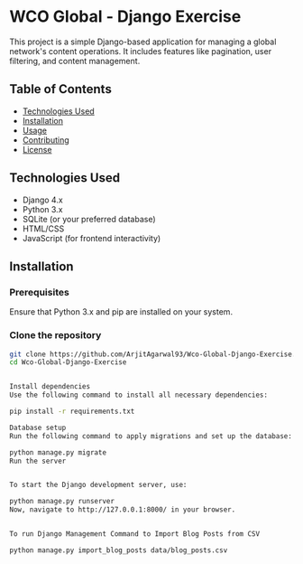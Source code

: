 # WCO Global - Django Exercise

This project is a simple Django-based application for managing a global network's content operations. It includes features like pagination, user filtering, and content management.

## Table of Contents

- [Technologies Used](#technologies-used)
- [Installation](#installation)
- [Usage](#usage)
- [Contributing](#contributing)
- [License](#license)

## Technologies Used

- Django 4.x
- Python 3.x
- SQLite (or your preferred database)
- HTML/CSS
- JavaScript (for frontend interactivity)

## Installation

### Prerequisites

Ensure that Python 3.x and pip are installed on your system.

### Clone the repository

```bash
git clone https://github.com/ArjitAgarwal93/Wco-Global-Django-Exercise.git
cd Wco-Global-Django-Exercise


Install dependencies
Use the following command to install all necessary dependencies:

pip install -r requirements.txt

Database setup
Run the following command to apply migrations and set up the database:

python manage.py migrate
Run the server


To start the Django development server, use:

python manage.py runserver
Now, navigate to http://127.0.0.1:8000/ in your browser.


To run Django Management Command to Import Blog Posts from CSV

python manage.py import_blog_posts data/blog_posts.csv
